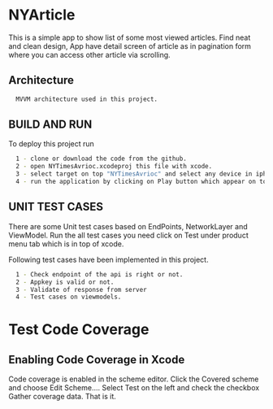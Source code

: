 
# NYArticle

This is a simple app to show list of some most viewed articles. Find neat and clean design, App have detail screen of article as in 
pagination form where you can access other article via scrolling. 




## Architecture 

```bash
  MVVM architecture used in this project. 
```


## BUILD AND RUN

To deploy this project run

```bash
  1 - clone or download the code from the github.
  2 - open NYTimesAvrioc.xcodeproj this file with xcode.
  3 - select target on top "NYTimesAvrioc" and select any device in iphone simulator
  4 - run the application by clicking on Play button which appear on top of xcode.
```

## UNIT TEST CASES
There are some Unit test cases based on EndPoints, NetworkLayer and ViewModel.
Run the all test cases you need click on Test under product menu tab which is in top of xcode.

Following test cases have been implemented in this project.

```bash
  1 - Check endpoint of the api is right or not.
  2 - Appkey is valid or not.
  3 - Validate of response from server
  4 - Test cases on viewmodels.
```

# Test Code Coverage 

## Enabling Code Coverage in Xcode

Code coverage is enabled in the scheme editor. Click the Covered scheme and choose Edit Scheme.... Select Test on the left and check the checkbox Gather coverage data. That is it.

